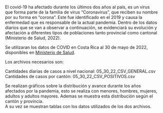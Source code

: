 El covid-19 ha afectado durante los últimos dos años al país, es un virus que forma parte de la familia de virus “Coronavirus”, que reciben su nombre por su forma en “corona”. Este fue identificado en el 2019 y causa la enfermedad que es responsable de la actual pandemia. Dentro de los datos diarios que se van a observar a continuación, se evidenciará su evolución y afectación a diferentes tipos de poblaciones tanto provincial como cantonal (Ministerio de Salud, 2022).

Se utilizaran los datos de COVID en Costa Rica al 30 de mayo de 2022, disponibles en [Ministerio de Salud]( https://oges.ministeriodesalud.go.cr/).


Los archivos necesarios son:  

Cantidades diarias de casos a nivel nacional: 05_30_22_CSV_GENERAL.csv  
Cantidades de casos por cantón: 05_30_22_CSV_POSITIVOS.csv    

Se realizan gráficos sobre la distribución  y avance durante los años afectados por la pandemia, esto se realiza con menores, hombres, mujeres, adultos y adultos mayores. Ademas se muestra esta distribución según el cantón y provincia.  
A su vez se muestran tablas con los datos utilizados de los dos archivos. 
